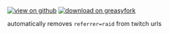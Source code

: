 [![view on github](https://img.shields.io/badge/view%20on%20github-272b33?logo=github)](https://github.com/adrianmgg/userscripts/tree/main/github.com/gist_markdown_preview) [![download on greasyfork](https://img.shields.io/badge/dynamic/json?color=%23900&label=download%20on%20greasyfork&query=total_installs&suffix=%20downloads&url=https%3A%2F%2Fgreasyfork.org%2Fen%2Fscripts%2F409807-twitch-remove-referrer-raid.json)](https://greasyfork.org/en/scripts/409807-twitch-remove-referrer-raid)

automatically removes `referrer=raid` from twitch urls

